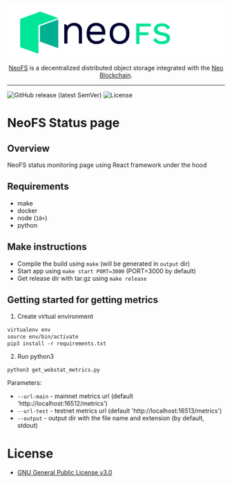<p align="center">
<img src="./.github/logo.svg" width="500px" alt="NeoFS">
</p>
<p align="center">
  <a href="https://fs.neo.org">NeoFS</a> is a decentralized distributed object storage integrated with the <a href="https://neo.org">Neo Blockchain</a>.
</p>

---
![GitHub release (latest SemVer)](https://img.shields.io/github/v/release/nspcc-dev/status-fs-neo-org?sort=semver)
![License](https://img.shields.io/github/license/nspcc-dev/status-fs-neo-org.svg?style=popout)

# NeoFS Status page

## Overview

NeoFS status monitoring page using React framework under the hood

## Requirements

- make
- docker
- node (`18+`)
- python

## Make instructions
* Compile the build using `make` (will be generated in `output` dir)
* Start app using `make start PORT=3000` (PORT=3000 by default)
* Get release dir with tar.gz using `make release`

## Getting started for getting metrics
1. Create virtual environment
```
virtualenv env
source env/bin/activate
pip3 install -r requirements.txt
```
2. Run python3
```
python3 get_webstat_metrics.py
```
Parameters:
- `--url-main` - mainnet metrics url (default 'http://localhost:16512/metrics')
- `--url-test` - testnet metrics url (default 'http://localhost:16513/metrics')
- `--output` - output dir with the file name and extension (by default, stdout)

# License

- [GNU General Public License v3.0](LICENSE)
